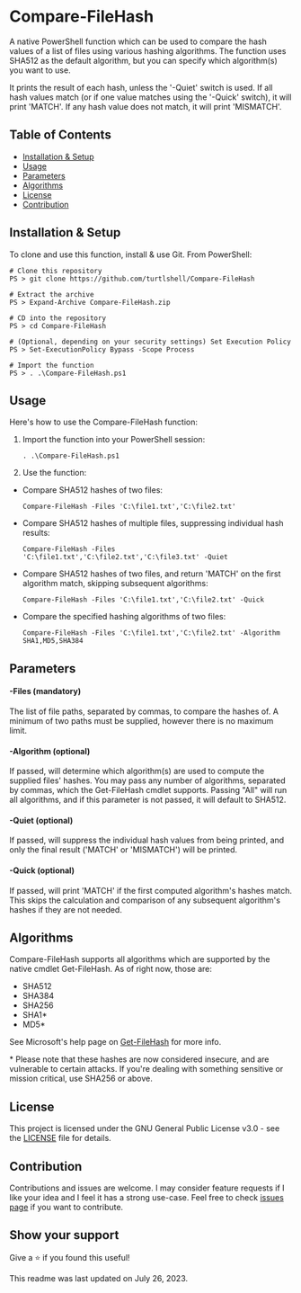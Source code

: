 # Compare-FileHash

A native PowerShell function which can be used to compare the hash values of a list of files using various hashing algorithms. The function uses SHA512 as the default algorithm, but you can specify which algorithm(s) you want to use.

It prints the result of each hash, unless the '-Quiet' switch is used. If all hash values match (or if one value matches using the '-Quick' switch), it will print 'MATCH'. If any hash value does not match, it will print 'MISMATCH'.

## Table of Contents

- [Installation & Setup](#installation&setup)
- [Usage](#usage)
- [Parameters](#parameters)
- [Algorithms](#algorithms)
- [License](#license)
- [Contribution](#contribution)

## Installation & Setup

To clone and use this function, install & use Git. From PowerShell:

```
# Clone this repository
PS > git clone https://github.com/turtlshell/Compare-FileHash

# Extract the archive
PS > Expand-Archive Compare-FileHash.zip

# CD into the repository
PS > cd Compare-FileHash

# (Optional, depending on your security settings) Set Execution Policy
PS > Set-ExecutionPolicy Bypass -Scope Process

# Import the function
PS > . .\Compare-FileHash.ps1
```

## Usage

Here's how to use the Compare-FileHash function:

1. Import the function into your PowerShell session:
    ```
    . .\Compare-FileHash.ps1
    ```

2. Use the function:

- Compare SHA512 hashes of two files:
	```
	Compare-FileHash -Files 'C:\file1.txt','C:\file2.txt'
	```

- Compare SHA512 hashes of multiple files, suppressing individual hash results:
	```
	Compare-FileHash -Files 'C:\file1.txt','C:\file2.txt','C:\file3.txt' -Quiet
	```

- Compare SHA512 hashes of two files, and return 'MATCH' on the first algorithm match, skipping subsequent algorithms:
	```
	Compare-FileHash -Files 'C:\file1.txt','C:\file2.txt' -Quick
	```

- Compare the specified hashing algorithms of two files:
	```
	Compare-FileHash -Files 'C:\file1.txt','C:\file2.txt' -Algorithm SHA1,MD5,SHA384
	```

## Parameters

#### -Files (mandatory)

The list of file paths, separated by commas, to compare the hashes of. A minimum of two paths must be supplied, however there is no maximum limit.

#### -Algorithm (optional)

If passed, will determine which algorithm(s) are used to compute the supplied files' hashes. You may pass any number of algorithms, separated by commas, which the Get-FileHash cmdlet supports. Passing "All" will run all algorithms, and if this parameter is not passed, it will default to SHA512.

#### -Quiet (optional)

If passed, will suppress the individual hash values from being printed, and only the final result ('MATCH' or 'MISMATCH') will be printed.

#### -Quick (optional)

If passed, will print 'MATCH' if the first computed algorithm's hashes match. This skips the calculation and comparison of any subsequent algorithm's hashes if they are not needed.

## Algorithms

Compare-FileHash supports all algorithms which are supported by the native cmdlet Get-FileHash. As of right now, those are:

- SHA512
- SHA384
- SHA256
- SHA1*
- MD5*

See Microsoft's help page on [Get-FileHash](https://learn.microsoft.com/en-us/powershell/module/microsoft.powershell.utility/get-filehash?view=powershell-7.3#parameters) for more info.

\* Please note that these hashes are now considered insecure, and are vulnerable to certain attacks. If you're dealing with something sensitive or mission critical, use SHA256 or above.

## License

This project is licensed under the GNU General Public License v3.0 - see the [LICENSE](LICENSE) file for details.

## Contribution

Contributions and issues are welcome. I may consider feature requests if I like your idea and I feel it has a strong use-case. Feel free to check [issues page](https://github.com/turtlshell/Compare-FileHash/issues) if you want to contribute.

## Show your support

Give a ⭐️ if you found this useful!

This readme was last updated on July 26, 2023.
